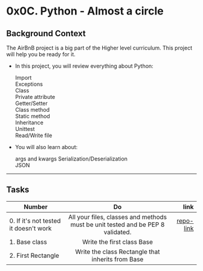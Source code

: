 # 0x0C. Python - Almost a circle
## Background Context
The AirBnB project is a big part of the Higher level curriculum. This project will help you be ready for it.

* In this project, you will review everything about Python:

   Import  
   Exceptions  
   Class  
   Private attribute  
   Getter/Setter  
   Class method  
   Static method  
   Inheritance  
   Unittest  
   Read/Write file  

* You will also learn about:

   args and kwargs
   Serialization/Deserialization  
   JSON  

***

## Tasks

| Number        | Do           | link  |
| ------------- |:-------------:| -----:|
| 0. If it's not tested it doesn't work  | All your files, classes and methods must be unit tested and be PEP 8 validated.  |[repo-link][1]   |
| 1. Base class  |Write the first class Base  |   |
| 2. First Rectangle  | Write the class Rectangle that inherits from Base|  |

[1]: https://github.com/hacheG/holbertonschool-higher_level_programming/tree/master/0x0C-python-almost_a_circle